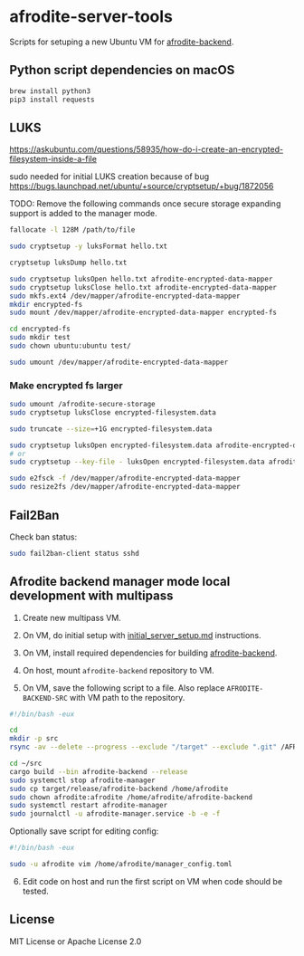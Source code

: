 # afrodite-server-tools
Scripts for setuping a new Ubuntu VM for
[afrodite-backend](https://github.com/afroditeapp/afrodite-backend).

## Python script dependencies on macOS

```bash
brew install python3
pip3 install requests
```

## LUKS

https://askubuntu.com/questions/58935/how-do-i-create-an-encrypted-filesystem-inside-a-file

sudo needed for initial LUKS creation because of bug
https://bugs.launchpad.net/ubuntu/+source/cryptsetup/+bug/1872056

TODO: Remove the following commands once secure storage expanding support is
added to the manager mode.

```bash
fallocate -l 128M /path/to/file

sudo cryptsetup -y luksFormat hello.txt

cryptsetup luksDump hello.txt

sudo cryptsetup luksOpen hello.txt afrodite-encrypted-data-mapper
sudo cryptsetup luksClose hello.txt afrodite-encrypted-data-mapper
sudo mkfs.ext4 /dev/mapper/afrodite-encrypted-data-mapper
mkdir encrypted-fs
sudo mount /dev/mapper/afrodite-encrypted-data-mapper encrypted-fs

cd encrypted-fs
sudo mkdir test
sudo chown ubuntu:ubuntu test/

sudo umount /dev/mapper/afrodite-encrypted-data-mapper
```

### Make encrypted fs larger

```bash
sudo umount /afrodite-secure-storage
sudo cryptsetup luksClose encrypted-filesystem.data

sudo truncate --size=+1G encrypted-filesystem.data

sudo cryptsetup luksOpen encrypted-filesystem.data afrodite-encrypted-data-mapper
# or
sudo cryptsetup --key-file - luksOpen encrypted-filesystem.data afrodite-encrypted-data-mapper <<< password

sudo e2fsck -f /dev/mapper/afrodite-encrypted-data-mapper
sudo resize2fs /dev/mapper/afrodite-encrypted-data-mapper
```

## Fail2Ban

Check ban status:

```bash
sudo fail2ban-client status sshd
```

## Afrodite backend manager mode local development with multipass

1. Create new multipass VM.

2. On VM, do initial setup with
[initial_server_setup.md](./docs/initial_server_setup.md)
instructions.

3. On VM, install required dependencies for building
[afrodite-backend](https://github.com/afroditeapp/afrodite-backend).

4. On host, mount `afrodite-backend` repository to VM.

5. On VM, save the following script to a file.
   Also replace `AFRODITE-BACKEND-SRC` with VM path to the repository.

```bash
#!/bin/bash -eux

cd
mkdir -p src
rsync -av --delete --progress --exclude "/target" --exclude ".git" /AFRODITE-BACKEND-SRC/ ~/src

cd ~/src
cargo build --bin afrodite-backend --release
sudo systemctl stop afrodite-manager
sudo cp target/release/afrodite-backend /home/afrodite
sudo chown afrodite:afrodite /home/afrodite/afrodite-backend
sudo systemctl restart afrodite-manager
sudo journalctl -u afrodite-manager.service -b -e -f
```

   Optionally save script for editing config:

```bash
#!/bin/bash -eux

sudo -u afrodite vim /home/afrodite/manager_config.toml
```

6. Edit code on host and run the first script on VM when code
   should be tested.

## License

MIT License or Apache License 2.0
